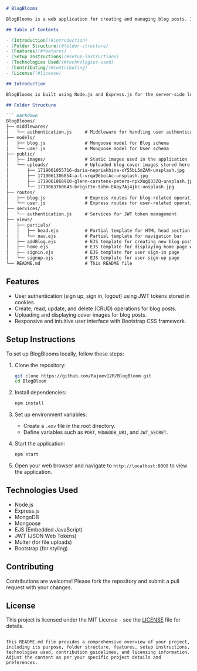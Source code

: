 
```markdown
# BlogBlooms

BlogBlooms is a web application for creating and managing blog posts. It allows users to sign up, sign in, create blog posts with cover images, and view existing blog posts.

## Table of Contents

- [Introduction](#introduction)
- [Folder Structure](#folder-structure)
- [Features](#features)
- [Setup Instructions](#setup-instructions)
- [Technologies Used](#technologies-used)
- [Contributing](#contributing)
- [License](#license)

## Introduction

BlogBlooms is built using Node.js and Express.js for the server-side logic, MongoDB as the database with Mongoose for modeling, and EJS for server-side rendering of views. Authentication is handled using JWT tokens stored in cookies. This application provides a simple and intuitive interface for users to manage their blog posts.

## Folder Structure

``` markdown 
BlogBlooms/
├── middlewares/
│   └── authentication.js     # Middleware for handling user authentication
├── models/
│   ├── blog.js               # Mongoose model for Blog schema
│   └── user.js               # Mongoose model for User schema
├── public/
│   ├── images/               # Static images used in the application
│   └── uploads/              # Uploaded blog cover images stored here
│       ├── 1719061055716-daria-nepriakhina-xY55bL5mZAM-unsplash.jpg
│       ├── 1719061306854-a-l-vrqa96bolAc-unsplash.jpg
│       ├── 1719061868910-glenn-carstens-peters-npxXWgQ33ZQ-unsplash.jpg
│       └── 1719063760643-brigitte-tohm-EAay7Aj4jbc-unsplash.jpg
├── routes/
│   ├── blog.js               # Express routes for blog-related operations
│   └── user.js               # Express routes for user-related operations
├── services/
│   └── authentication.js     # Services for JWT token management
├── views/
│   ├── partials/
│   │   ├── head.ejs          # Partial template for HTML head section
│   │   └── nav.ejs           # Partial template for navigation bar
│   ├── addBlog.ejs           # EJS template for creating new blog posts
│   ├── home.ejs              # EJS template for displaying home page with blog posts
│   ├── signin.ejs            # EJS template for user sign-in page
│   └── signup.ejs            # EJS template for user sign-up page
└── README.md                 # This README file
```

## Features

- User authentication (sign up, sign in, logout) using JWT tokens stored in cookies.
- Create, read, update, and delete (CRUD) operations for blog posts.
- Uploading and displaying cover images for blog posts.
- Responsive and intuitive user interface with Bootstrap CSS framework.

## Setup Instructions

To set up BlogBlooms locally, follow these steps:

1. Clone the repository:
   ```bash
   git clone https://github.com/Rajeev12R/BlogBloom.git
   cd BlogBloom
   ```

2. Install dependencies:
   ```bash
   npm install
   ```

3. Set up environment variables:
   - Create a `.env` file in the root directory.
   - Define variables such as `PORT`, `MONGODB_URI`, and `JWT_SECRET`.

4. Start the application:
   ```bash
   npm start
   ```

5. Open your web browser and navigate to `http://localhost:8000` to view the application.

## Technologies Used

- Node.js
- Express.js
- MongoDB
- Mongoose
- EJS (Embedded JavaScript)
- JWT (JSON Web Tokens)
- Multer (for file uploads)
- Bootstrap (for styling)

## Contributing

Contributions are welcome! Please fork the repository and submit a pull request with your changes.

## License

This project is licensed under the MIT License - see the [LICENSE](LICENSE) file for details.
```

This README.md file provides a comprehensive overview of your project, including its purpose, folder structure, features, setup instructions, technologies used, contribution guidelines, and licensing information. Adjust the content as per your specific project details and preferences.
